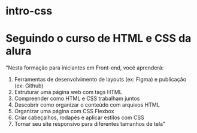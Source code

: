 # intro-css

<h1>Seguindo o curso de HTML e CSS da alura</h1>  

"Nesta formação para iniciantes em Front-end, você aprenderá:
1. Ferramentas de desenvolvimento de layouts (ex: Figma) e publicação (ex: Github)
2. Estruturar uma página web com tags HTML
3. Compreender como HTML e CSS trabalham juntos
4. Descobrir como organizar o conteúdo com arquivos HTML
5. Organizar uma página com CSS Flexbox
6. Criar cabeçalhos, rodapés e aplicar estilos com CSS
7. Tornar seu site responsivo para diferentes tamanhos de tela"
